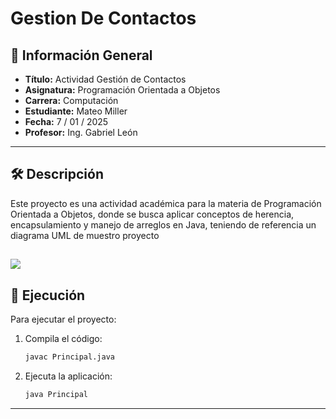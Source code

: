 # Gestion De Contactos

## 📌 Información General

- **Título:** Actividad Gestión de Contactos
- **Asignatura:** Programación Orientada a Objetos
- **Carrera:** Computación
- **Estudiante:** Mateo Miller
- **Fecha:** 7 / 01 / 2025
- **Profesor:** Ing. Gabriel León

---

## 🛠️ Descripción

Este proyecto es una actividad académica para la materia de Programación Orientada a Objetos, donde se busca aplicar conceptos de herencia, encapsulamiento y manejo de arreglos en Java, teniendo de referencia un diagrama UML de muestro proyecto

![](https://raw.githubusercontent.com/MJMMiller/POO_UML/refs/heads/main/SistemaGestionPersonasRedEducativa.drawio.drawio.png)
---


## 🚀 Ejecución

Para ejecutar el proyecto:

1. Compila el código:
    ```bash
    javac Principal.java
    ```
2. Ejecuta la aplicación:
    ```bash
    java Principal
    ```

---


